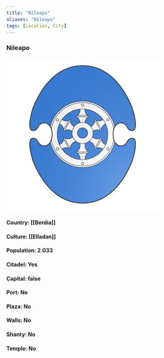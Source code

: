 ```yaml
---
title: "Nileapo"
aliases: "Nileapo"
tags: [Location, City]
---
```

### Nileapo
![](attachment/eb6095a4e6f1f0d6def99476cfbc33d2.svg)

#### Country: [[Berdia]]

#### Culture: [[Elladan]]

#### Population: 2.033

#### Citadel: Yes

#### Capital: false

#### Port: No

#### Plaza: No

#### Walls: No

#### Shanty: No

#### Temple: No

